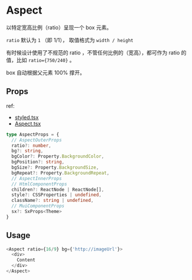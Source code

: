 # Aspect

以特定宽高比例（ratio）呈现一个 box 元素。

`ratio` 默认为 `1` （即 1/1）， 取值格式为 `width / height`

有时候设计使用了不规范的 ratio ，不管任何比例的（宽高），都可作为 ratio 的值，比如 `ratio={750/240}` 。

box 自动根据父元素 100% 撑开。

## Props

ref:
- [styled.tsx](../../packages/core/src/Aspect/styled.tsx)
- [Aspect.tsx](../../packages/core/src/Aspect/Aspect.tsx)

```typescript
type AspectProps = {
  // AspectOuterProps
  ratio?: number,
  bg?: string,
  bgColor?: Property.BackgroundColor,
  bgPosition?: string,
  bgSize?: Property.BackgroundSize,
  bgRepeat?: Property.BackgroundRepeat,
  // AspectInnerProps
  // HtmlComponentProps
  children?: ReactNode | ReactNode[],
  style?: CSSProperties | undefined,
  className?: string | undefined,
  // MuiComponentProps
  sx?: SxProps<Theme>
}
```

## Usage

```typescript jsx
<Aspect ratio={16/9} bg={'http://imageUrl'}>
  <div>
    Content
  </div>
</Aspect>
```

